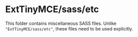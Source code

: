 # ExtTinyMCE/sass/etc

This folder contains miscellaneous SASS files. Unlike `"ExtTinyMCE/sass/etc"`, these files
need to be used explicitly.
